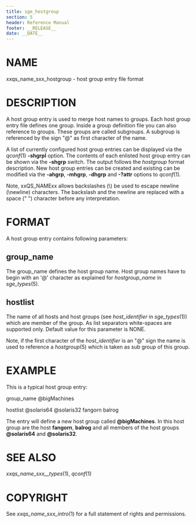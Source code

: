 ```yaml
---
title: sge_hostgroup
section: 5
header: Reference Manual
footer: __RELEASE__
date: __DATE__
---
```


# NAME

xxqs_name_sxx_hostgroup - host group entry file format

# DESCRIPTION

A host group entry is used to merge host names to groups. Each host
group entry file defines one group. Inside a group definition file you
can also reference to groups. These groups are called subgroups. A
subgroup is referenced by the sign "@" as first character of the name.

A list of currently configured host group entries can be displayed via
the *qconf*(1) **-shgrpl** option. The contents of each enlisted host
group entry can be shown via the **-shgrp** switch. The output follows
the *hostgroup* format description. New host group entries can be
created and existing can be modified via the **-ahgrp**, **-mhgrp**,
**-dhgrp** and **-?attr** options to *qconf*(1).

Note, xxQS_NAMExx allows backslashes (\\) be used to escape newline
(\\newline) characters. The backslash and the newline are replaced with
a space (" ") character before any interpretation.

# FORMAT

A host group entry contains following parameters:

## **group_name**

The group_name defines the host group name. Host group names have to
begin with an '@' character as explained for *hostgroup_name* in
*sge_types*(5).

## **hostlist**

The name of all hosts and host groups (see *host_identifier* in
*sge_types*(1)) which are member of the group. As list separators
white-spaces are supported only. Default value for this parameter is
NONE.

Note, if the first character of the *host_identifier* is an "@" sign the
name is used to reference a *hostgroup*(5) which is taken as sub group
of this group.

# EXAMPLE

This is a typical host group entry:

group_name @bigMachines

hostlist @solaris64 @solaris32 fangorn balrog

The entry will define a new host group called **@bigMachines**. In this
host group are the host **fangorn**, **balrog** and all members of the
host groups **@solaris64** and **@solaris32**.

# SEE ALSO

*xxqs_name_sxx\_\_types*(1), *qconf*(1)

# COPYRIGHT

See *xxqs_name_sxx_intro*(1) for a full statement of rights and
permissions.
